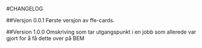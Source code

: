 #CHANGELOG

##Versjon 0.0.1
Første versjon av ffe-cards.

##Version 1.0.0
Omskriving som tar utgangspunkt i en jobb som allerede var gjort for å få dette over på BEM

